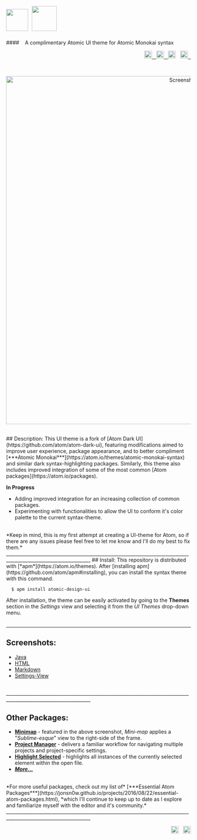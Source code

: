<img src="https://cloud.githubusercontent.com/assets/16360374/17991222/82596480-6af1-11e6-9c96-3e2996a8be5a.png" height="60"/>&nbsp;&nbsp;<img src="https://cloud.githubusercontent.com/assets/16360374/18036928/5fbcbcdc-6d2c-11e6-9b40-3aad67379241.png" height="68"/>
------------------------------------------------------------------------------------------------------------------------  
####&nbsp;&nbsp;&nbsp; A complimentary Atomic UI theme for Atomic Monokai syntax
<p align="right">
	<a href="https://atom.io/themes/atomic-design-ui">
		<img src="https://img.shields.io/apm/v/atomic-design-ui.svg?" height="21" title="Version">&nbsp;&nbsp;
	</a>  
	<a href="https://opensource.org/licenses/MIT">
		<img src="https://img.shields.io/apm/l/atomic-design-ui.svg?" height="21" title="License">&nbsp;&nbsp;
	</a>  
    <img src="https://img.shields.io/apm/dm/atomic-design-ui.svg?maxAge=2592000?" height="21" title="Downloads">&nbsp;&nbsp;
	<a href="https://atom.io/themes/atomic-design-ui">
		<img src="https://badges.frapsoft.com/os/v1/open-source.svg?v=103" height="21" title="Open Source">&nbsp;&nbsp;
	</a>
</p>
<br>
    <p align="center">
        <img src="https://cloud.githubusercontent.com/assets/16360374/18231352/9642c068-726c-11e6-857a-7e3d76293f88.png" width="950" title="Screenshot">
    </p>

<br>  
## Description:
  This UI theme is a fork of [Atom Dark UI](https://github.com/atom/atom-dark-ui), featuring modifications aimed to improve user experience, package appearance, and to better compliment [***Atomic Monokai***](https://atom.io/themes/atomic-monokai-syntax) and similar dark syntax-highlighting packages. Similarly, this theme also includes improved integration of some of the most common [Atom packages](https://atom.io/packages).  

**In Progress**
  * Adding improved integration for an increasing collection of common packages.
  * Experimenting with functionalities to allow the UI to conform it's color palette to the current syntax-theme.

<br>  
*Keep in mind, this is my first attempt at creating a UI-theme for Atom, so if there are any issues please feel free to let me know and I'll do my best to fix them.*  
__________________________________________________________________________________________________________________  
## Install:  
  This repository is distributed with [*apm*](https://atom.io/themes). After [installing apm](https://github.com/atom/apm#installing), you can install the syntax theme with this command.  

```
  $ apm install atomic-design-ui
```

  After installation, the theme can be easily activated by going to the **Themes** section in the *Settings* view and selecting it from the *UI Themes* drop-down menu.  
<br>  
__________________________________________________________________________________________________________________  
## Screenshots:  

  * [Java](https://cloud.githubusercontent.com/assets/16360374/18231369/234c6126-726d-11e6-8858-d9ed8df8e7e3.png)
  * [HTML](https://cloud.githubusercontent.com/assets/16360374/18231558/6cba7498-7271-11e6-9575-d4448e5910d5.png)
  * [Markdown](https://cloud.githubusercontent.com/assets/16360374/18231352/9642c068-726c-11e6-857a-7e3d76293f88.png)
  * [Settings-View](https://cloud.githubusercontent.com/assets/16360374/18231373/3048eb88-726d-11e6-9ae8-a87e24c11f67.png)

<br>
__________________________________________________________________________________________________________________

## Other Packages:

  * [**Minimap**](https://atom.io/packages/minimap) - featured in the above screenshot, *Mini-map* applies a "*Sublime-esque*" view to the right-side of the frame.
  * [**Project Manager**](https://atom.io/packages/project-manager) - delivers a familiar workflow for navigating multiple projects and project-specific settings.
  * [**Highlight Selected**](https://atom.io/packages/highlight-selected) - highlights all instances of the currently selected element within the open file.
  * [***More...***](https://jonsn0w.github.io/projects/2016/08/22/essential-atom-packages.html)

<br>
*For more useful packages, check out my list of* [***Essential Atom Packages***](https://jonsn0w.github.io/projects/2016/08/22/essential-atom-packages.html), *which I'll continue to keep up to date as I explore and familiarize myself with the editor and it's community.*
<br>
__________________________________________________________________________________________________________________

<p align="right">
     <span class="badge-paypal"><a href="https://www.paypal.com/cgi-bin/webscr?cmd=_s-xclick&hosted_button_id=E6RKPR34SH6CU" title="Donate to this project using PayPal">
 <img src="https://img.shields.io/badge/paypal-donate-yellow.svg" height="21" title="Donate"></a></span>&nbsp;&nbsp;
   	<a href="https://gitter.im/Atomic-Design-UI/Lobby">
        <img src="https://badges.gitter.im/Atomic-Design-UI/Lobby.svg" height="21" title="Gitter">
    </a>
</p>
